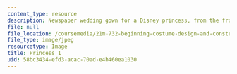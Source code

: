 ```yaml
---
content_type: resource
description: Newspaper wedding gown for a Disney princess, from the front.
file: null
file_location: /coursemedia/21m-732-beginning-costume-design-and-construction-fall-2008/58bc3434efd3acac70ade4b460ea1030_princess1.jpg
file_type: image/jpeg
resourcetype: Image
title: Princess 1
uid: 58bc3434-efd3-acac-70ad-e4b460ea1030
---
```

